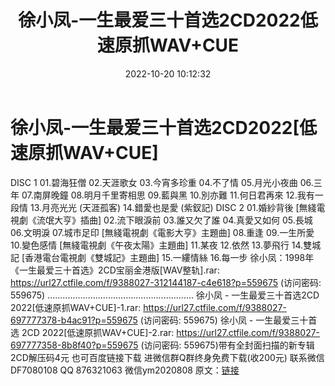 ﻿---
title: 徐小凤-一生最爱三十首选2CD2022低速原抓WAV+CUE
date: 2022-10-20 10:12:32
categories: 新碟专辑、稀有等精品
tags: 华语中文
---
# 徐小凤-一生最爱三十首选2CD2022[低速原抓WAV+CUE]

DISC 1
01.碧海狂僧
02.天涯歌女
03.今宵多珍重
04.不了情
05.月光小夜曲
06.三年
07.南屏晚鐘
08.明月千里寄相思
09.藍與黑
10.別亦難
11.何日君再來
12.我有一段情
13.月亮光光 (天涯孤客)
14.錯愛也是愛 (紫釵記)
DISC 2
01.婚紗背後 [無綫電視劇《流氓大亨》插曲]
02.流下眼淚前
03.誰又欠了誰
04.真愛又如何
05.長城
06.文明淚
07.城市足印 [無綫電視劇《電影大亨》主題曲]
08.重逢
09.一生所愛
10.變色感情 [無綫電視劇《午夜太陽》主題曲]
11.某夜
12.依然
13.夢飛行
14.雙城記 [香港電台電視劇《雙城記》主題曲]
15.一縷情絲
16.每一步
徐小凤：1998年《一生最爱三十首选》2CD宝丽金港版[WAV整轨].rar:
https://url27.ctfile.com/f/9388027-312144187-c4e618?p=559675
(访问密码: 559675)
..........................................................
徐小凤 - 一生最爱三十首选2CD 2022[低速原抓WAV+CUE]-1.rar: https://url27.ctfile.com/f/9388027-697777378-b4ac91?p=559675
(访问密码: 559675)
徐小凤 - 一生最爱三十首选 2CD 2022[低速原抓WAV+CUE]-2.rar: https://url27.ctfile.com/f/9388027-697777358-8b8f40?p=559675
(访问密码: 559675)带有全封面扫描的新专辑2CD解压码4元
也可百度链接下载
进微信群Q群终身免费下载(收200元)
联系微信DF7080108 QQ 876321063
微信ym2020808
原文：[链接](https://blog.sina.com.cn/s/blog_1647c7e7601030zxu.html)
